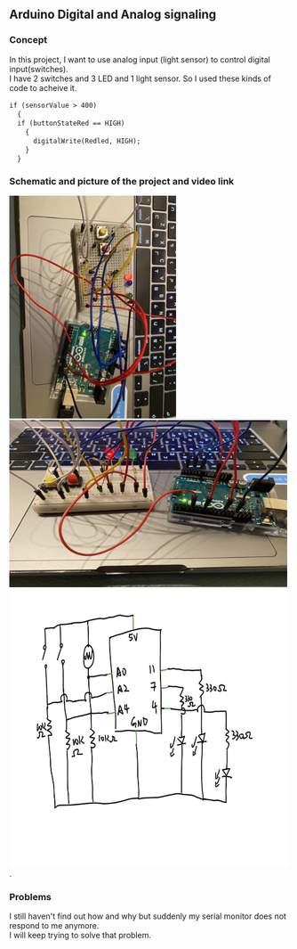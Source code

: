 ## Arduino Digital and Analog signaling
### Concept
In this project, I want to use analog input (light sensor) to control digital input(switches).  
I have 2 switches and 3 LED and 1 light sensor.
So I used these kinds of code to acheive it. 
```` 
if (sensorValue > 400)
  {
  if (buttonStateRed == HIGH)
    {
      digitalWrite(Redled, HIGH);
    }
  }
  ````
### Schematic and picture of the project and video link
<img src="https://github.com/FairyyGenie/introToIM/blob/main/June17/June17_1.jpg" width="300" height="400" class="rotateimg90">
<img src="https://github.com/FairyyGenie/introToIM/blob/main/June17/June17_2.jpg" width="500" height="300">
<img src="https://github.com/FairyyGenie/introToIM/blob/main/June17/June_17_Arduino.png" width="700" height="500">. 

### Problems
I still haven't find out how and why but suddenly my serial monitor does not respond to me anymore.  
I will keep trying to solve that problem.

